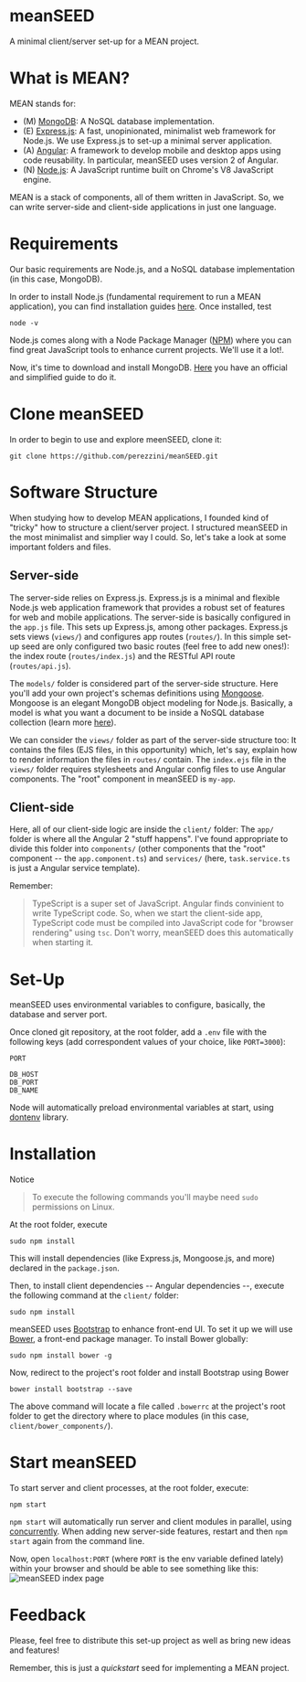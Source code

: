 # meanSEED
A minimal client/server set-up for a MEAN project.

# What is MEAN?
MEAN stands for:
- (M) [MongoDB](https://www.mongodb.com): A NoSQL database implementation.
- (E) [Express.js](https://www.expressjs.com): A fast, unopinionated, minimalist web framework for Node.js. We use Express.js to set-up a minimal server application.
- (A) [Angular](https://www.angular.io): A framework to develop mobile and desktop apps using code reusability. In particular, meanSEED uses version 2 of Angular.
- (N) [Node.js](https://www.nodejs.org): A JavaScript runtime built on Chrome's V8 JavaScript engine.

MEAN is a stack of components, all of them written in JavaScript. So, we can write server-side and client-side applications in just one language.

# Requirements
Our basic requirements are Node.js, and a NoSQL database implementation (in this case, MongoDB).

In order to install Node.js (fundamental requirement to run a MEAN application), you can find installation guides [here](https://nodejs.org/en/). Once installed, test
```
node -v
```
Node.js comes along with a Node Package Manager ([NPM](https://www.npmjs.com/)) where you can find great JavaScript tools to enhance current projects. We'll use it a lot!.

Now, it's time to download and install MongoDB. [Here](https://docs.mongodb.com/manual/administration/install-on-linux/) you have an official and simplified guide to do it.

# Clone meanSEED
In order to begin to use and explore meenSEED, clone it:
```
git clone https://github.com/perezzini/meanSEED.git
```

# Software Structure
When studying how to develop MEAN applications, I founded kind of "tricky" how to structure a client/server project. I structured meanSEED in the most minimalist and simplier way I could. So, let's take a look at some important folders and files.

## Server-side
The server-side relies on Express.js. Express.js is a minimal and flexible Node.js web application framework that provides a robust set of features for web and mobile applications.
The server-side is basically configured in the `app.js` file. This sets up Express.js, among other packages. Express.js sets views (`views/`) and configures app routes (`routes/`). In this simple set-up seed are only configured two basic routes (feel free to add new ones!): the index route (`routes/index.js`) and the RESTful API route (`routes/api.js`).

The `models/` folder is considered part of the server-side structure. Here you'll add your own project's schemas definitions using [Mongoose](http://mongoosejs.com/). Mongoose is an elegant MongoDB object modeling for Node.js. Basically, a model is what you want a document to be inside a NoSQL database collection (learn more [here](http://mongoosejs.com/docs/index.html)).

We can consider the `views/` folder as part of the server-side structure too: It contains the files (EJS files, in this opportunity) which, let's say, explain how to render information the files in `routes/` contain. The `index.ejs` file in the `views/` folder requires stylesheets and Angular config files to use Angular components. The "root" component in meanSEED is `my-app`.

## Client-side
Here, all of our client-side logic are inside the `client/` folder: The `app/` folder is where all the Angular 2 "stuff happens". I've found appropriate to divide this folder into `components/` (other components that the "root" component -- the `app.component.ts`) and `services/` (here, `task.service.ts` is just a Angular service template).

Remember:
> TypeScript is a super set of JavaScript. Angular finds convinient to write TypeScript code. So, when we start the client-side app, TypeScript code must be compiled into JavaScript code for "browser rendering" using `tsc`. Don't worry, meanSEED does this automatically when starting it.

# Set-Up
meanSEED uses environmental variables to configure, basically, the database and server port.

Once cloned git repository, at the root folder, add a `.env` file with the following keys (add correspondent values of your choice, like `PORT=3000`):
```
PORT

DB_HOST
DB_PORT
DB_NAME
```

Node will automatically preload environmental variables at start, using [dontenv](https://www.npmjs.com/package/dotenv) library.

# Installation
Notice
> To execute the following commands you'll maybe need `sudo` permissions on Linux.

At the root folder, execute
```
sudo npm install
```
This will install dependencies (like Express.js, Mongoose.js, and more) declared in the `package.json`.

Then, to install client dependencies -- Angular dependencies --, execute the following command at the `client/` folder:
```
sudo npm install
```
meanSEED uses [Bootstrap](http://getbootstrap.com/) to enhance front-end UI. To set it up we will use [Bower](https://bower.io/), a front-end package manager. To install Bower globally:
```
sudo npm install bower -g
```
Now, redirect to the project's root folder and install Bootstrap using Bower
```
bower install bootstrap --save
```
The above command will locate a file called `.bowerrc` at the project's root folder to get the directory where to place modules (in this case, `client/bower_components/`).

# Start meanSEED
To start server and client processes, at the root folder, execute:
```
npm start
```
`npm start` will automatically run server and client modules in parallel, using [concurrently](https://www.npmjs.com/package/concurrently). When adding new server-side features, restart and then `npm start` again from the command line.

Now, open `localhost:PORT` (where `PORT` is the env variable defined lately) within your browser and should be able to see something like this:
<br>
![meanSEED index page](http://i.imgur.com/mwSPaJF.png)

# Feedback
Please, feel free to distribute this set-up project as well as bring new ideas and features!

Remember, this is just a *quickstart* seed for implementing a MEAN project.
